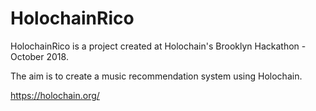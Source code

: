 # HolochainRico

HolochainRico is a project created at Holochain's Brooklyn Hackathon - October 2018.

The aim is to create a music recommendation system using Holochain. 

https://holochain.org/
